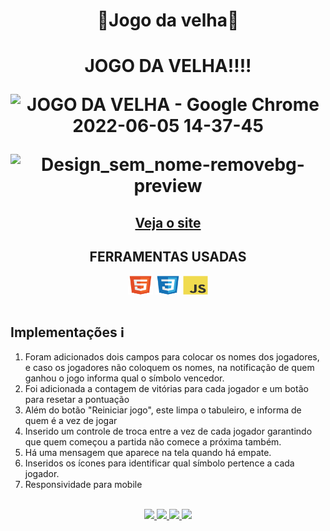# <div align="center">📌Jogo da velha📌 </div>
<h1 align="center">JOGO DA VELHA!!!!

![JOGO DA VELHA - Google Chrome 2022-06-05 14-37-45](https://user-images.githubusercontent.com/97768716/172063730-3ef7364f-9630-41fe-97e8-91bab023f39d.gif)

  
  ![Design_sem_nome-removebg-preview](https://user-images.githubusercontent.com/97768716/172063823-e6df07ee-fd82-498b-8e4d-92a07c5e45f2.png)


<h2 align="center">
  <a href="https://gabrielsf2022.github.io/JOGO-DA-VELHA/" target="_blank"> Veja o site </a>
</h2>
  


<h2 align="center"> FERRAMENTAS USADAS </h2>
 

<div align="center" style="display: inline_block">
  <img align="center" alt="Rafa-HTML" height="30" width="40" src="https://raw.githubusercontent.com/devicons/devicon/master/icons/html5/html5-original.svg">
  <img align="center" alt="Rafa-CSS" height="30" width="40" src="https://raw.githubusercontent.com/devicons/devicon/master/icons/css3/css3-original.svg">
  <img align="center" alt="Rafa-JS" height="30" width="40" src="https://raw.githubusercontent.com/devicons/devicon/master/icons/javascript/javascript-original.svg">
 
</div>
<br>
  
  ## Implementações :information_source:
1. Foram adicionados dois campos para colocar os nomes dos jogadores, e caso os jogadores não coloquem os nomes, na notificação de quem ganhou o jogo informa qual o símbolo vencedor.
2. Foi adicionada a contagem de vitórias para cada jogador e um botão para resetar a pontuação
3. Além do botão "Reiniciar jogo", este limpa o tabuleiro, e informa de quem é a vez de jogar
4. Inserido um controle de troca entre a vez de cada jogador garantindo que quem começou a partida não comece a próxima também.
5. Há uma mensagem que aparece na tela quando há empate.
6. Inseridos os ícones para identificar qual símbolo pertence a cada jogador.
7. Responsividade para mobile

<div align="center" style="display:inline_block"> <br> 
  
  
  <a href="https://www.instagram.com/gabriel_furtado2002/" target="_blank">
    <img src="https://img.shields.io/badge/-Instagram-%23E4405F?style=for-the-badge&logo=instagram&logoColor=white" 
  </a>
 	
 <a href="https://discord.gg/wagxzStdcR" target="_blank">
   <img src="https://img.shields.io/badge/Discord-7289DA?style=for-the-badge&logo=discord&logoColor=white" 
  </a>
  
  <a href = "mailto:gs294860@gmail.com" target="_blank">
    <img src="https://img.shields.io/badge/-Gmail-%23333?style=for-the-badge&logo=gmail&logoColor=white" 
  </a>
  
  <a href="https://www.linkedin.com/in/gabriel-furtado-847aa7225/" target="_blank">
    <img src="https://img.shields.io/badge/-LinkedIn-%230077B5?style=for-the-badge&logo=linkedin&logoColor=white">
  </a> 
  
  </div>




